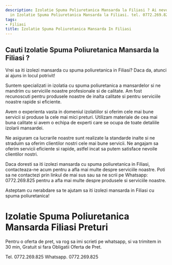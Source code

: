 ```yaml
---
description: Izolatie Spuma Poliuretanica Mansarda la Filiasi ? Ai nevoie de un profesionist
  in Izolatie Spuma Poliuretanica Mansarda la Filiasi. tel. 0772.269.825
tags:
- Filiasi
title: Izolatie Spuma Poliuretanica Mansarda In Filiasi
---
```



## Cauti Izolatie Spuma Poliuretanica Mansarda la Filiasi ?


Vrei sa iti izolezi mansarda cu spuma poliuretanica in Filiasi? Daca da, atunci ai ajuns in locul potrivit!

Suntem specializati in izolatia cu spuma poliuretanica a mansardelor si ne mandrim cu serviciile noastre profesionale si de calitate. Am fost recunoscuti pentru produsele noastre de inalta calitate si pentru serviciile noastre rapide si eficiente.

Avem o experienta vasta in domeniul izolatiilor si oferim cele mai bune servicii si produse la cele mai mici preturi. Utilizam materiale de cea mai buna calitate si avem o echipa de experti care se ocupa de toate detaliile izolarii mansardei.

Ne asiguram ca lucrarile noastre sunt realizate la standarde inalte si ne straduim sa oferim clientilor nostri cele mai bune servicii. Ne angajam sa oferim servicii eficiente si rapide, astfel incat sa putem satisface nevoile clientilor nostri.

Daca doresti sa iti izolezi mansarda cu spuma poliuretanica in Filiasi, contacteaza-ne acum pentru a afla mai multe despre serviciile noastre. Poti sa ne contactezi prin linkul de mai sus sau sa ne scrii pe Whatsapp: 0772.269.825 pentru a afla mai multe despre produsele si serviciile noastre.

Asteptam cu nerabdare sa te ajutam sa iti izolezi mansarda in Filiasi cu spuma poliuretanica!

# Izolatie Spuma Poliuretanica Mansarda Filiasi Preturi
Pentru o oferta de pret, va rog sa imi scrieti pe whatsapp, si va trimitem in 30 min, Gratuit si fara Obligatii Oferta de Pret.

Tel. 0772.269.825
Whatsapp. 0772.269.825
